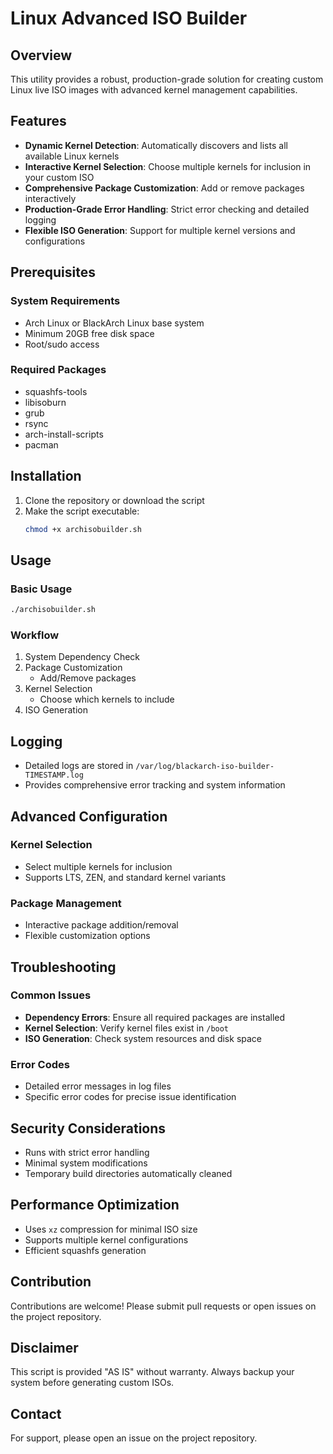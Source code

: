 # Linux Advanced ISO Builder

## Overview

This utility provides a robust, production-grade solution for creating custom Linux live ISO images with advanced kernel management capabilities.

## Features

- **Dynamic Kernel Detection**: Automatically discovers and lists all available Linux kernels
- **Interactive Kernel Selection**: Choose multiple kernels for inclusion in your custom ISO
- **Comprehensive Package Customization**: Add or remove packages interactively
- **Production-Grade Error Handling**: Strict error checking and detailed logging
- **Flexible ISO Generation**: Support for multiple kernel versions and configurations

## Prerequisites

### System Requirements
- Arch Linux or BlackArch Linux base system
- Minimum 20GB free disk space
- Root/sudo access

### Required Packages
- squashfs-tools
- libisoburn
- grub
- rsync
- arch-install-scripts
- pacman

## Installation

1. Clone the repository or download the script
2. Make the script executable:
   ```bash
   chmod +x archisobuilder.sh
   ```

## Usage

### Basic Usage
```bash
./archisobuilder.sh
```

### Workflow
1. System Dependency Check
2. Package Customization
   - Add/Remove packages
3. Kernel Selection
   - Choose which kernels to include
4. ISO Generation

## Logging

- Detailed logs are stored in `/var/log/blackarch-iso-builder-TIMESTAMP.log`
- Provides comprehensive error tracking and system information

## Advanced Configuration

### Kernel Selection
- Select multiple kernels for inclusion
- Supports LTS, ZEN, and standard kernel variants

### Package Management
- Interactive package addition/removal
- Flexible customization options

## Troubleshooting

### Common Issues
- **Dependency Errors**: Ensure all required packages are installed
- **Kernel Selection**: Verify kernel files exist in `/boot`
- **ISO Generation**: Check system resources and disk space

### Error Codes
- Detailed error messages in log files
- Specific error codes for precise issue identification

## Security Considerations
- Runs with strict error handling
- Minimal system modifications
- Temporary build directories automatically cleaned

## Performance Optimization
- Uses `xz` compression for minimal ISO size
- Supports multiple kernel configurations
- Efficient squashfs generation

## Contribution

Contributions are welcome! Please submit pull requests or open issues on the project repository.

## Disclaimer

This script is provided "AS IS" without warranty. Always backup your system before generating custom ISOs.

## Contact

For support, please open an issue on the project repository.
